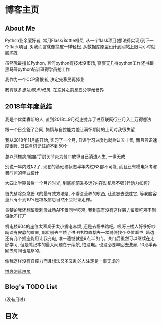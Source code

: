 # 博客主页

## About Me

Python业余爱好者, 常用Flask/Bottle框架, 从一个flask项目(想法得实现)到下一个flask项目, 对我而言就像换皮一样轻松, 从数据库原型设计到网站上限两小时就能搞定

虽然我最擅长Python, 奈何python有技术没市场, 寥寥无几得python工作还得跟黑马等python培训班得学员抢工作

我作为一个CCP痛恨者, 决定先移民再择业

我有很多想法/观点/经历, 在忘掉之前想要分享给世界

## 2018年年度总结

我是个优柔寡断的人, 直到2018年9月彻底抛弃了进互联网行业月入上万得想法

跟一个日企签了合同, 懒惰与自控能力差让满怀期待的上司对我很失望

我从2018年11月底开始, 实习了一个月, 日语学习进度也就会认五十音, 而且辨识速度很慢, 日语单词记住的不到50个

总以颈椎病/脑瘤/手肘关节炎为借口放纵自己消遣人生, 一事无成

别说一年内过N2了, 现在的基础和状态半年内过N3都不可能, 而且还有模电补考和费时间的毕业设计

大四上学期最后一个月的时光, 到底能前进多远?内在动机强不强?行动力如何?

首先破除杂念纷飞的最有效方法是, 不看没营养的东西, 让遗忘去战胜它, 等我脑容量只有不到10%是垃圾信息自然不会经常走神。

贪婪的我还想留着刺激战场APP跟同学吃鸡, 我到底有没有这样毅力留着吃鸡不删但绝不打开

机电楼604的座位太窄桌子太小插电麻烦, 还是去图书馆吧。哎呀三楼人好多好吵啊没有安静的位置, 那就别去三楼了进图书馆直接去一楼随便找个空位看书, 墙边还有几个插座能用让我充电, 唯一遗憾就是9点半关门。关门后虽然可以继续在走廊学习, 但是笔记本的最大问题在于续航, 怕没电。也没必要早回去洗鼻, 10点半再回去时间也是够的。

像我这样没有自控力而且想法又多又乱的人注定是一事无成的

[博客测试用页](/doc/unfiled/test.md)

## Blog's TODO List

(没有用过)

## 目次
